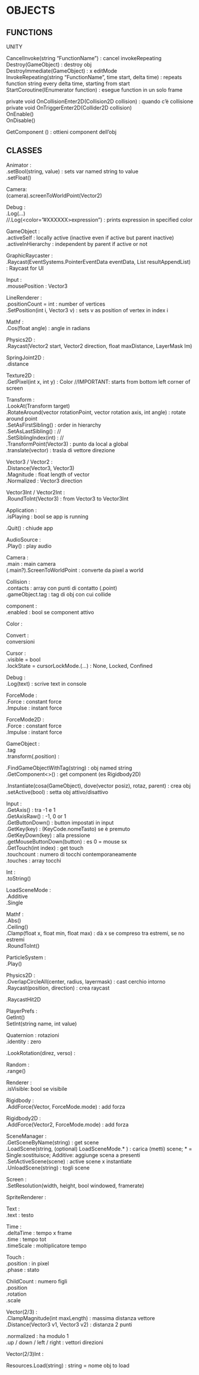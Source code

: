 # OBJECTS  
  
## FUNCTIONS 
  
UNITY  
  
CancelInvoke(string “FunctionName”) : cancel invokeRepeating  
Destroy(GameObject) : destroy obj  
DestroyImmediate(GameObject) : x editMode  
InvokeRepeating(string “FunctionName”, time start, delta time) : repeats function string every delta time, starting from start  
StartCoroutine(IEnumerator function) : esegue function in un solo frame  
  
  
  
private void OnCollisionEnter2D(Collision2D collision) : quando c’è collisione  
private void OnTriggerEnter2D(Collider2D collision)  
OnEnable()  
OnDisable()  


GetComponent <component>() : ottieni component dell’obj  


## CLASSES
  
Animator :  
.setBool(string, value) : sets var named string to value  
.setFloat()  
  
Camera:  
(camera).screenToWorldPoint(Vector2)  
  
Debug :  
.Log(...)  
//.Log(<color=”#XXXXXX>expression</color>”) : prints expression in specified color  
  
GameObject :  
.activeSelf : locally active (inactive even if active but parent inactive)  
.activeInHierarchy : independent by parent if active or not  
  
GraphicRaycaster :  
.Raycast(EventSystems.PointerEventData eventData, List<RaycastResult> resultAppendList) : Raycast for UI  
  
Input :  
.mousePosition : Vector3  
  
LineRenderer :  
.positionCount = int : number of vertices  
.SetPosition(int i, Vector3 v) : sets v as position of vertex in index i  
  
Mathf :  
.Cos(float angle) : angle in radians  
  
Physics2D :  
.Raycast(Vector2 start, Vector2 direction, float maxDistance, LayerMask lm)  
  
SpringJoint2D :  
.distance  
  
Texture2D :  
.GetPixel(int x, int y) : Color //IMPORTANT: starts from bottom left corner of screen  
  
Transform :  
.LookAt(Transform target)  
.RotateAround(vector rotationPoint, vector rotation axis, int angle) : rotate around point  
.SetAsFirstSibling() 	: order in hierarchy  
.SetAsLastSibling() 	: 	//  
.SetSiblingIndex(int) :	//  
.TransformPoint(Vector3) : punto da local a global  
.translate(vector) : trasla di vettore direzione  
  
Vector3 / Vector2 :  
.Distance(Vector3, Vector3)  
.Magnitude : float length of vector  
.Normalized : Vector3 direction  
  
  
Vector3Int / Vector2Int :  
.RoundToInt(Vector3) : from Vector3 to Vector3Int  
  
  
  
  
  
  
  
Application :  
.isPlaying : bool se app is running  
  
.Quit() : chiude app  
   
  
AudioSource :  
.Play() : play audio  
  
  
Camera :  
.main : main camera  
(.main?).ScreenToWorldPoint : converte da pixel a world  
  
  
Collision :  
.contacts : array con punti di contatto (.point)  
.gameObject.tag : tag di obj con cui collide  
  
  
component :  
.enabled : bool se component attivo  
  
  
Color :  
  
  
Convert :  
conversioni  
  
Cursor :  
.visible = bool  
.lockState = cursorLockMode.(...) : None, Locked, Confined  
  
Debug :  
.Log(text) : scrive text in console  
  
  
ForceMode :  
.Force : constant force  
.Impulse  : instant force  
  
  
  
ForceMode2D :  
.Force : constant force  
.Impulse  : instant force  
  
  
GameObject :  
.tag  
.transform(.position) :  
  
.FindGameObjectWithTag(string) : obj named string  
.GetComponent<>() : get component (es Rigidbody2D)  
  
.Instantiate(cosa(GameObject), dove(vector posiz), rotaz, parent) : crea obj  
.setActive(bool) : setta obj attivo/disattivo  
  
  
Input :  
.GetAxis() : tra -1 e 1  
.GetAxisRaw() : -1, 0 or 1  
.GetButtonDown() : button impostati in input  
.GetKey(key) : (KeyCode.nomeTasto) se è premuto  
.GetKeyDown(key) : alla pressione  
.getMouseButtonDown(button) : es 0 = mouse sx  
.GetTouch(int index) : get touch  
.touchcount : numero di tocchi contemporaneamente  
.touches : array tocchi  
  
  
Int :  
.toString()  
  
LoadSceneMode :  
.Additive  
.Single  
  
  
Mathf :  
.Abs()  
.Ceiling()  
.Clamp(float x, float min, float max) : dà x se compreso tra estremi, se no estremi  
.RoundToInt()  
  
  
ParticleSystem :  
.Play()  
  
  
Physics2D :  
.OverlapCircleAll(center, radius, layermask) : cast cerchio intorno  
.Raycast(position, direction) : crea raycast  
  
.RaycastHit2D  
  
  
PlayerPrefs :  
GetInt()  
SetInt(string name, int value)  
  
  
Quaternion : rotazioni  
.identity : zero  
  
.LookRotation(direz, verso) :  
  
  
Random :  
.range()  
  
Renderer :  
.isVisible: bool se visibile  
  
  
  
Rigidbody :  
.AddForce(Vector, ForceMode.mode) : add forza  
  
  
Rigidbody2D :  
.AddForce(Vector2, ForceMode.mode) : add forza  
  
  
SceneManager :  
.GetSceneByName(string) : get scene  
.LoadScene(string, (optional) LoadSceneMode.* ) : carica (metti) scene; * = Single:sostituisce; Additive: aggiunge scena a presenti  
.SetActiveScene(scene) : active scene x instantiate  
.UnloadScene(string) : togli scene  
  
  
  
Screen :  
.SetResolution(width, height, bool windowed, framerate)  
  
SpriteRenderer :  
  
  
Text :  
.text : testo  
  
  
Time :  
.deltaTime : tempo x frame  
.time : tempo tot  
.timeScale : moltiplicatore tempo  
  
  
Touch :  
.position : in pixel  
.phase : stato  
  
  
ChildCount : numero figli  
.position  
.rotation  
.scale  
  
  
Vector(2/3) :  
.ClampMagnitude(int maxLength) : massima distanza vettore  
.Distance(Vector3 v1, Vector3 v2) : distanza 2 punti  
  
.normalized : ha modulo 1  
.up / down / left / right : vettori direzioni  
  
  
Vector(2/3)Int :  
  
  
  
  
  
  
Resources.Load(string) : string = nome obj to load  
